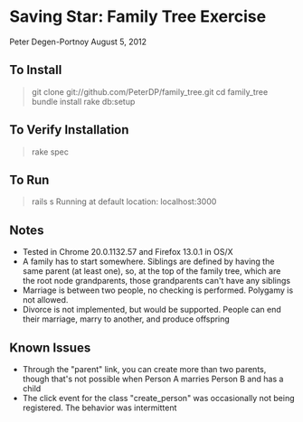 #  Saving Star: Family Tree Exercise
Peter Degen-Portnoy
August 5, 2012


## To Install
> git clone git://github.com/PeterDP/family_tree.git
> cd family_tree
> bundle install
> rake db:setup

## To Verify Installation
> rake spec

## To Run 
> rails s
Running at default location: localhost:3000

## Notes 
 * Tested in Chrome 20.0.1132.57 and Firefox 13.0.1 in OS/X 
 * A family has to start somewhere.  Siblings are defined by having the same parent (at least one),
   so, at the top of the family tree, which are the root node grandparents, those grandparents
   can't have any siblings
 * Marriage is between two people, no checking is performed.  Polygamy is not allowed.
 * Divorce is not implemented, but would be supported.  People can end their marriage, marry to another, 
   and produce offspring
 
## Known Issues
 * Through the "parent" link, you can create more than two parents, though that's not possible when
   Person A marries Person B and has a child
 * The click event for the class "create_person" was occasionally not being registered.  The behavior was intermittent